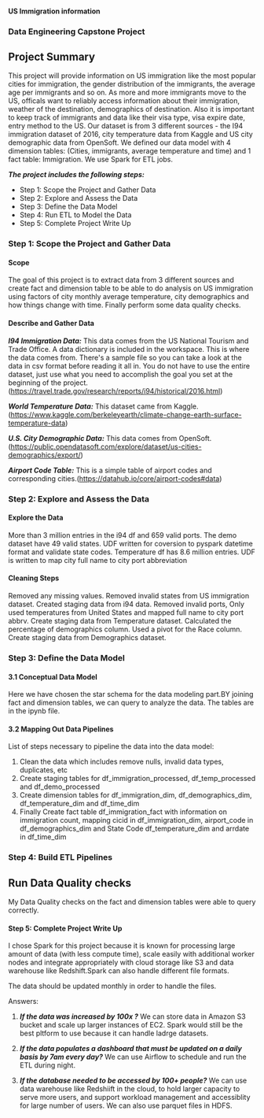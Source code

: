 ####  US Immigration information

### Data Engineering Capstone Project

## Project Summary

This project will provide information on US immigration like the most popular cities for immigration, the gender distribution of the immigrants, the average age per immigrants and so on. As more and more immigrants move to the US, officals want to reliably access information about their immigration, weather of the destination, demographics of destination. Also it is important to keep track of immigrants and data like their visa type, visa expire date, entry method to the US. Our dataset is from 3 different sources - the I94 immigration dataset of 2016, city temperature data from Kaggle and US city demographic data from OpenSoft. We defined our data model with 4 dimension tables: (Cities, immigrants, average temperature and time) and 1 fact table: Immigration. We use Spark for ETL jobs.

***The project includes the following steps:***
* Step 1: Scope the Project and Gather Data
* Step 2: Explore and Assess the Data
* Step 3: Define the Data Model
* Step 4: Run ETL to Model the Data
* Step 5: Complete Project Write Up

### Step 1: Scope the Project and Gather Data

#### Scope 
The goal of this project is to extract data from 3 different sources and create fact and dimension table to be able to do analysis on US immigration using factors of city monthly average temperature, city demographics and how things change with time. Finally perform some data quality checks.

#### Describe and Gather Data 
***I94 Immigration Data:*** This data comes from the US National Tourism and Trade Office. A data dictionary is included in the workspace. This is where the data comes from. There's a sample file so you can take a look at the data in csv format before reading it all in. You do not have to use the entire dataset, just use what you need to accomplish the goal you set at the beginning of the project.(https://travel.trade.gov/research/reports/i94/historical/2016.html)

***World Temperature Data:*** This dataset came from Kaggle. (https://www.kaggle.com/berkeleyearth/climate-change-earth-surface-temperature-data)

***U.S. City Demographic Data:*** This data comes from OpenSoft. (https://public.opendatasoft.com/explore/dataset/us-cities-demographics/export/)

***Airport Code Table:*** This is a simple table of airport codes and corresponding cities.(https://datahub.io/core/airport-codes#data)


### Step 2: Explore and Assess the Data

#### Explore the Data 
More than 3 million entries in the i94 df and 659 valid ports. The demo dataset have 49 valid states. UDF written for coversion to pyspark datetime format and validate state codes.
Temperature df has 8.6 million entries. UDF is written to map city full name to city port abbreviation


#### Cleaning Steps
Removed any missing values. Removed invalid states from US immigration dataset. Created staging data from i94 data.
Removed invalid ports, Only used temperatures from United States and mapped full name to city port abbrv. Create staging data from Temperature dataset.
Calculated the percentage of demographics column. Used a pivot for the Race column. Create staging data from Demographics dataset.


### Step 3: Define the Data Model
#### 3.1 Conceptual Data Model
Here we have chosen the star schema for the data modeling part.BY joining fact and dimension tables, we can query to analyze the data. The tables are in the ipynb file.

#### 3.2 Mapping Out Data Pipelines
List of steps necessary to pipeline the data into the data model:

1. Clean the data which includes remove nulls, invalid data types, duplicates, etc
2. Create staging tables for df_immigration_processed, df_temp_processed and df_demo_processed
3. Create dimension tables for df_immigration_dim, df_demographics_dim, df_temperature_dim and df_time_dim
4. Finally Create fact table df_immigration_fact with information on immigration count, mapping cicid in df_immigration_dim, airport_code in df_demographics_dim and State Code df_temperature_dim and arrdate in df_time_dim

### Step 4: Build ETL Pipelines 
## Run Data Quality checks
 My Data Quality checks on the fact and dimension tables were able to query correctly.
 
#### Step 5: Complete Project Write Up

I chose Spark for this project because it is known for processing large amount of data (with less compute time), scale easily with additional worker nodes and integrate appropriately with cloud storage like S3 and data warehouse like Redshift.Spark can also handle different file formats.

The data should be updated monthly in order to handle the files.

Answers:

1. ***If the data was increased by 100x ?***  We can store data in Amazon S3 bucket and scale up larger instances of EC2. Spark would still be the best pltform to use because it can handle ladrge datasets.

2. ***If the data populates a dashboard that must be updated on a daily basis by 7am every day?***  We can use Airflow to schedule and run the ETL during night.

3. ***If the database needed to be accessed by 100+ people?***  We can use data warehouse like Redshiift in the cloud, to hold larger capacity to serve more users, and support workload management and accessiblity for large number of users. We can also use parquet files in HDFS.
